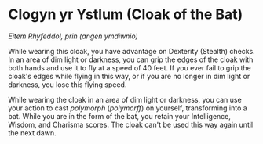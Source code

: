 # Clogyn yr Ystlum (Cloak of the Bat)

*Eitem Rhyfeddol, prin (angen ymdiwnio)*

While wearing this cloak, you have advantage on Dexterity (Stealth) checks. In an area of dim light or darkness, you can grip the edges of the cloak with both hands and use it to fly at a speed of 40 feet. If you ever fail to grip the cloak's edges while flying in this way, or if you are no longer in dim light or darkness, you lose this flying speed.

While wearing the cloak in an area of dim light or darkness, you can use your action to cast *polymorph* (*polymorff*) on yourself, transforming into a bat. While you are in the form of the bat, you retain your Intelligence, Wisdom, and Charisma scores. The cloak can't be used this way again until the next dawn.